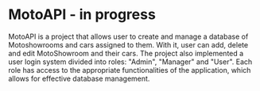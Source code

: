 # MotoAPI - in progress

MotoAPI is a project that allows user to create and manage a database of Motoshowrooms and cars assigned to them. With it, user can add, delete and edit MotoShowroom and their cars.
The project also implemented a user login system divided into roles: "Admin", "Manager" and "User". Each role has access to the appropriate functionalities of the application, which allows for effective database management.
